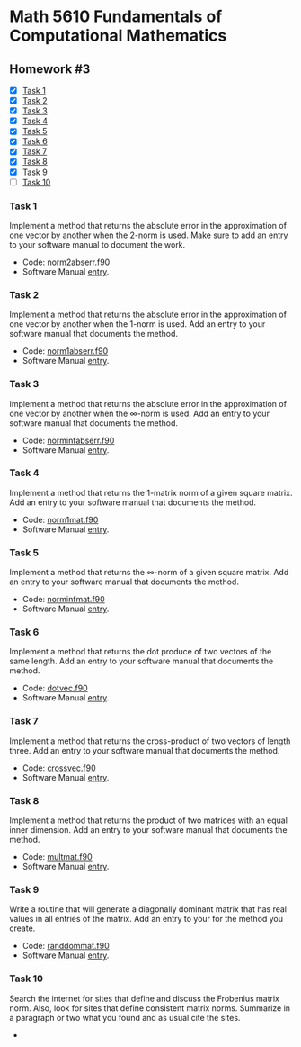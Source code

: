 # Math 5610 Fundamentals of Computational Mathematics

## Homework #3

- [x] [Task 1](#task-1)
- [x] [Task 2](#task-2)
- [x] [Task 3](#task-3)
- [x] [Task 4](#task-4)
- [x] [Task 5](#task-5)
- [x] [Task 6](#task-6)
- [x] [Task 7](#task-7)
- [x] [Task 8](#task-8)
- [x] [Task 9](#task-9)
- [ ] [Task 10](#task-10)

### Task 1
Implement a method that returns the absolute error in the approximation of one vector by another when the 2-norm is used. Make sure to add an entry to your software manual to document the work.
- Code: [norm2abserr.f90](norm2abserr.f90)
- Software Manual [entry](Software_Manual/norm2abserr.md).

### Task 2
Implement a method that returns the absolute error in the approximation of one vector by another when the 1-norm is used. Add an entry to your software manual that documents the method.
- Code: [norm1abserr.f90](norm1abserr.f90)
- Software Manual [entry](Software_Manual/norm1abserr.md).

### Task 3
Implement a method that returns the absolute error in the approximation of one vector by another when the ∞-norm is used. Add an entry to your software manual that documents the method.
- Code: [norminfabserr.f90](norminfabserr.f90)
- Software Manual [entry](Software_Manual/norminfabserr.md).

### Task 4
Implement a method that returns the 1-matrix norm of a given square matrix. Add an entry to your software manual that documents the method.
- Code: [norm1mat.f90](norm1mat.f90)
- Software Manual [entry](Software_Manual/norm1mat.md).

### Task 5
Implement a method that returns the ∞-norm of a given square matrix. Add an entry to your software manual that documents the method.
- Code: [norminfmat.f90](norminfmat.f90)
- Software Manual [entry](Software_Manual/norminfmat.md).

### Task 6
Implement a method that returns the dot produce of two vectors of the same length. Add an entry to your software manual that documents the method.
- Code: [dotvec.f90](dotvec.f90)
- Software Manual [entry](Software_Manual/dotvec.md).

### Task 7
Implement a method that returns the cross-product of two vectors of length three. Add an entry to your software manual that documents the method.
- Code: [crossvec.f90](crossvec.f90)
- Software Manual [entry](Software_Manual/crossvec.md).

### Task 8
Implement a method that returns the product of two matrices with an equal inner dimension. Add an entry to your software manual that documents the method.
- Code: [multmat.f90](multmat.f90)
- Software Manual [entry](Software_Manual/multmat.md).

### Task 9
Write a routine that will generate a diagonally dominant matrix that has real values in all entries of the matrix. Add an entry to your for the method you create.
- Code: [randdommat.f90](randdommat.f90)
- Software Manual [entry](Software_Manual/randdommat.md).

### Task 10
Search the internet for sites that define and discuss the Frobenius matrix norm. Also, look for sites that define consistent matrix norms. Summarize in a paragraph or two what you found and as usual cite the sites.

- 